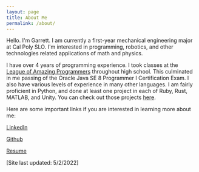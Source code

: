 ```yaml
---
layout: page
title: About Me
permalink: /about/
---
```


Hello. I'm Garrett. I am currently a first-year mechanical engineering major at Cal Poly SLO. I'm interested in programming, robotics, and other technologies related applications of math and physics.

I have over 4 years of programming experience. I took classes at the [League of Amazing Programmers](https://www.jointheleague.org/) throughout high school.
This culminated in me passing of the Oracle Java SE 8 Programmer I Certification Exam. I also have various levels of experience in many other languages. I am fairly proficient in Python, and done at least one project in each of Ruby, Rust, MATLAB, and Unity. You can check out those projects [here](https://rettdog.github.io/coding-projects/).

Here are some important links if you are interested in learning more about me:

[LinkedIn](www.linkedin.com/in/gkunkler)

[Github](https://github.com/Rettdog)

[Resume](/assets/downloads/Resumes/Garrett_Kunkler_Resume_S2022.pdf)

[Site last updated: 5/2/2022]
